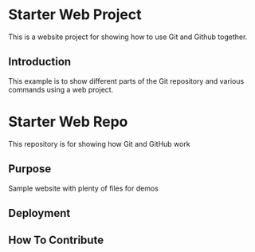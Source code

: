 # Starter Web Project

This is a website project for showing how to use Git and Github together.

## Introduction

This example is to show different parts of the Git repository and various commands using a web project.

# Starter Web Repo

This repository is for showing how Git and GitHub work

## Purpose

Sample website with plenty of files for demos

## Deployment

## How To Contribute